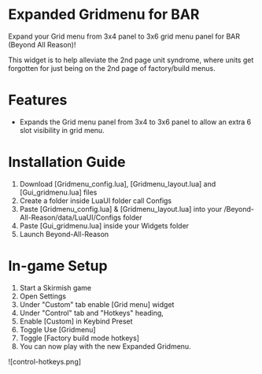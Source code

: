 # Expanded Gridmenu for BAR
Expand your Grid menu from 3x4 panel to 3x6 grid menu panel for BAR (Beyond All Reason)! 

This widget is to help alleviate the 2nd page unit syndrome, where units get forgotten for just being on the 2nd page of factory/build menus.

# Features
- Expands the Grid menu panel from 3x4 to 3x6 panel to allow an extra 6 slot visibility in grid menu.

# Installation Guide
1. Download [Gridmenu_config.lua], [Gridmenu_layout.lua] and [Gui_gridmenu.lua] files
2. Create a folder inside LuaUI folder call Configs
3. Paste [Gridmenu_config.lua] & [Gridmenu_layout.lua] into your /Beyond-All-Reason/data/LuaUI/Configs folder
4. Paste [Gui_gridmenu.lua] inside your Widgets folder
5. Launch Beyond-All-Reason

# In-game Setup
1. Start a Skirmish game
2. Open Settings
3. Under "Custom" tab enable [Grid menu] widget
4. Under "Control" tab and "Hotkeys" heading,
5. Enable [Custom] in Keybind Preset
6. Toggle Use [Gridmenu]
7. Toggle [Factory build mode hotkeys]
8. You can now play with the new Expanded Gridmenu.

![control-hotkeys.png]
